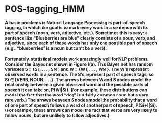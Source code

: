 # POS-tagging_HMM

#### A basic problems in Natural Language Processing is part-of-speech tagging, in which the goal is to mark every word in a sentence with its part of speech (noun, verb, adjective, etc.). Sometimes this is easy: a sentence like “Blueberries are blue” clearly consists of a noun, verb, and adjective, since each of these words has only one possible part of speech (e.g., “blueberries” is a noun but can’t be a verb).


#### Fortunately, statistical models work amazingly well for NLP problems. Consider the Bayes net shown in Figure 1(a). This Bayes net has random variables S = {S1, . . . , SN } and W = {W1, . . . , WN }. The W’s represent observed words in a sentence. The S’s represent part of speech tags, so Si ∈ {VERB, NOUN, . . .}. The arrows between W and S nodes model the relationship between a given observed word and the possible parts of speech it can take on, P(Wi|Si). (For example, these distributions can model the fact that the word “dog” is a fairly common noun but a very rare verb.) The arrows between S nodes model the probability that a word of one part of speech follows a word of another part of speech, P(Si+1|Si). (For example, these arrows can model the fact that verbs are very likely to follow nouns, but are unlikely to follow adjectives.)
